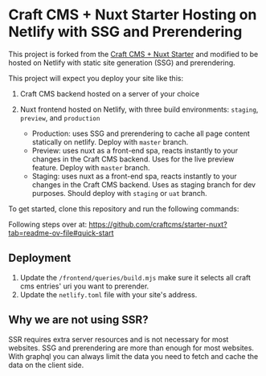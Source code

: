 # Craft CMS + Nuxt Starter Hosting on Netlify with SSG and Prerendering

This project is forked from the [Craft CMS + Nuxt Starter](https://github.com/craftcms/starter-nuxt) and modified to be hosted on Netlify with static site generation (SSG) and prerendering.

This project will expect you deploy your site like this:

1. Craft CMS backend hosted on a server of your choice
2. Nuxt frontend hosted on Netlify, with three build environments: `staging`, `preview`, and `production`

   - Production: uses SSG and prerendering to cache all page content statically on netlify. Deploy with `master` branch.
   - Preview: uses nuxt as a front-end spa, reacts instantly to your changes in the Craft CMS backend. Uses for the live preview feature. Deploy with `master` branch.
   - Staging: uses nuxt as a front-end spa, reacts instantly to your changes in the Craft CMS backend. Uses as staging branch for dev purposes. Should deploy with `staging` or `uat` branch.

To get started, clone this repository and run the following commands:

Following steps over at: https://github.com/craftcms/starter-nuxt?tab=readme-ov-file#quick-start

## Deployment

1. Update the `/frontend/queries/build.mjs` make sure it selects all craft cms entries' uri you want to prerender.
2. Update the `netlify.toml` file with your site's address.

## Why we are not using SSR?

SSR requires extra server resources and is not necessary for most websites. SSG and prerendering are more than enough for most websites. With graphql you can always limit the data you need to fetch and cache the data on the client side. 
